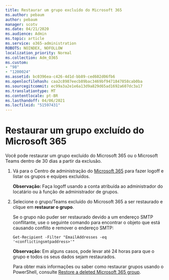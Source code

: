 ```yaml
---
title: Restaurar um grupo excluído do Microsoft 365
ms.author: pebaum
author: pebaum
manager: scotv
ms.date: 04/21/2020
ms.audience: Admin
ms.topic: article
ms.service: o365-administration
ROBOTS: NOINDEX, NOFOLLOW
localization_priority: Normal
ms.collection: Adm_O365
ms.custom:
- "98"
- "1200024"
ms.assetid: bc0396ea-c426-4d1d-bb89-ced602d06fb6
ms.openlocfilehash: caa2c8987eecb89bac3469bf9471847858cab0ba
ms.sourcegitcommit: ec99a3a2e1e6a13d9a829d65ad1692a607dc3a17
ms.translationtype: MT
ms.contentlocale: pt-BR
ms.lasthandoff: 04/06/2021
ms.locfileid: "51597431"
---
```

# <a name="restore-a-deleted-microsoft-365-group"></a>Restaurar um grupo excluído do Microsoft 365

Você pode restaurar um grupo excluído do Microsoft 365 ou o Microsoft Teams dentro de 30 dias a partir da exclusão.

1. Vá para o Centro de administração do [Microsoft 365](https://aka.ms/RestoreDeletedGroup) para fazer logoff e listar os grupos e equipes excluídos.

    **Observação:** Faça logoff usando a conta atribuída ao administrador do locatário ou à função de administrador de grupos.

1. Selecione o grupo/Teams excluído do Microsoft 365 a ser restaurado e clique em **restaurar o grupo**.

    Se o grupo não puder ser restaurado devido a um endereço SMTP conflitante, use o seguinte comando para encontrar o objeto que está causando conflito e remover o endereço SMTP:

    `Get-Recipient -Filter "EmailAddresses -eq '<conflictingsmtpaddress>'"`

    **Observação:** Em alguns casos, pode levar até 24 horas para que o grupo e todos os seus dados sejam restaurados.

    Para obter mais informações ou saber como restaurar grupos usando o PowerShell, consulte [Restore a deleted Microsoft 365 group](https://go.microsoft.com/fwlink/?linkid=867802).